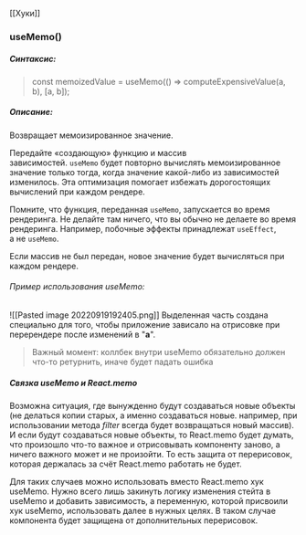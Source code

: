 [[Хуки]]
### useMemo()

##### Синтаксис:
>const memoizedValue = useMemo(() => computeExpensiveValue(a, b), [a, b]);

##### Описание:
Возвращает мемоизированное значение.

Передайте «создающую» функцию и массив зависимостей. `useMemo` будет повторно вычислять мемоизированное значение только тогда, когда значение какой-либо из зависимостей изменилось. Эта оптимизация помогает избежать дорогостоящих вычислений при каждом рендере.

Помните, что функция, переданная `useMemo`, запускается во время рендеринга. Не делайте там ничего, что вы обычно не делаете во время рендеринга. Например, побочные эффекты принадлежат `useEffect`, а не `useMemo`.

Если массив не был передан, новое значение будет вычисляться при каждом рендере.

###### Пример использования useMemo: 
![[Pasted image 20220919192405.png]]
Выделенная часть создана специально для того, чтобы приложение зависало на отрисовке при перерендере после изменений в "**a**".

> Важный момент: коллбек внутри useMemo обязательно должен что-то ретурнить, иначе будет падать ошибка

##### Связка useMemo и React.memo
Возможна ситуация, где вынужденно будут создаваться новые объекты (не делаться копии старых, а именно создаваться новые. например, при использовании метода *filter* всегда будет возвращаться новый массив). И если будут создаваться новые объекты, то React.memo будет думать, что произошло что-то важное и отрисовывать компоненту заново, а ничего важного может и не произойти. То есть защита от перерисовок, которая держалась за счёт React.memo работать не будет.

Для таких случаев можно использовать вместо React.memo хук useMemo. Нужно всего лишь закинуть логику изменения стейта в useMemo и добавить зависимость, а переменную, которой присвоили хук useMemo, использовать далее в нужных целях. В таком случае компонента будет защищена от дополнительных перерисовок.